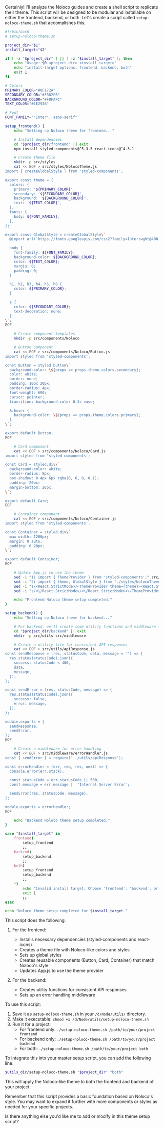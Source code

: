 Certainly! I'll analyze the Noloco guides and create a shell script to replicate their theme. This script will be designed to be modular and installable on either the frontend, backend, or both. Let's create a script called `setup-noloco-theme.sh` that accomplishes this.

```bash
#!/bin/bash
# setup-noloco-theme.sh

project_dir="$1"
install_target="$2"

if [ -z "$project_dir" ] || [ -z "$install_target" ]; then
    echo "Usage: $0 <project-dir> <install-target>"
    echo "install-target options: frontend, backend, both"
    exit 1
fi

# Colors
PRIMARY_COLOR="#0F172A"
SECONDARY_COLOR="#3B82F6"
BACKGROUND_COLOR="#F8FAFC"
TEXT_COLOR="#1E293B"

# Font
FONT_FAMILY="'Inter', sans-serif"

setup_frontend() {
    echo "Setting up Noloco theme for frontend..."

    # Install dependencies
    cd "$project_dir/frontend" || exit
    npm install styled-components@^5.3.5 react-icons@^4.3.1

    # Create theme file
    mkdir -p src/styles
    cat << EOF > src/styles/NolocoTheme.js
import { createGlobalStyle } from 'styled-components';

export const theme = {
  colors: {
    primary: '${PRIMARY_COLOR}',
    secondary: '${SECONDARY_COLOR}',
    background: '${BACKGROUND_COLOR}',
    text: '${TEXT_COLOR}',
  },
  fonts: {
    body: ${FONT_FAMILY},
  },
};

export const GlobalStyle = createGlobalStyle\`
  @import url('https://fonts.googleapis.com/css2?family=Inter:wght@400;500;600;700&display=swap');

  body {
    font-family: ${FONT_FAMILY};
    background-color: ${BACKGROUND_COLOR};
    color: ${TEXT_COLOR};
    margin: 0;
    padding: 0;
  }

  h1, h2, h3, h4, h5, h6 {
    color: ${PRIMARY_COLOR};
  }

  a {
    color: ${SECONDARY_COLOR};
    text-decoration: none;
  }
\`;
EOF

    # Create component templates
    mkdir -p src/components/Noloco

    # Button component
    cat << EOF > src/components/Noloco/Button.js
import styled from 'styled-components';

const Button = styled.button\`
  background-color: \${props => props.theme.colors.secondary};
  color: white;
  border: none;
  padding: 10px 20px;
  border-radius: 4px;
  font-weight: 600;
  cursor: pointer;
  transition: background-color 0.3s ease;

  &:hover {
    background-color: \${props => props.theme.colors.primary};
  }
\`;

export default Button;
EOF

    # Card component
    cat << EOF > src/components/Noloco/Card.js
import styled from 'styled-components';

const Card = styled.div\`
  background-color: white;
  border-radius: 8px;
  box-shadow: 0 4px 6px rgba(0, 0, 0, 0.1);
  padding: 20px;
  margin-bottom: 20px;
\`;

export default Card;
EOF

    # Container component
    cat << EOF > src/components/Noloco/Container.js
import styled from 'styled-components';

const Container = styled.div\`
  max-width: 1200px;
  margin: 0 auto;
  padding: 0 20px;
\`;

export default Container;
EOF

    # Update App.js to use the theme
    sed -i "1i import { ThemeProvider } from 'styled-components';" src/App.js
    sed -i "2i import { theme, GlobalStyle } from './styles/NolocoTheme';" src/App.js
    sed -i "s/<React.StrictMode>/<ThemeProvider theme={theme}><React.StrictMode><GlobalStyle \/>/" src/App.js
    sed -i "s/<\/React.StrictMode>/<\/React.StrictMode><\/ThemeProvider>/" src/App.js

    echo "Frontend Noloco theme setup completed."
}

setup_backend() {
    echo "Setting up Noloco theme for backend..."

    # For backend, we'll create some utility functions and middleware that align with Noloco's style
    cd "$project_dir/backend" || exit
    mkdir -p src/utils src/middleware

    # Create a utility file for consistent API responses
    cat << EOF > src/utils/apiResponse.js
const sendResponse = (res, statusCode, data, message = '') => {
  res.status(statusCode).json({
    success: statusCode < 400,
    data,
    message,
  });
};

const sendError = (res, statusCode, message) => {
  res.status(statusCode).json({
    success: false,
    error: message,
  });
};

module.exports = {
  sendResponse,
  sendError,
};
EOF

    # Create a middleware for error handling
    cat << EOF > src/middleware/errorHandler.js
const { sendError } = require('../utils/apiResponse');

const errorHandler = (err, req, res, next) => {
  console.error(err.stack);

  const statusCode = err.statusCode || 500;
  const message = err.message || 'Internal Server Error';

  sendError(res, statusCode, message);
};

module.exports = errorHandler;
EOF

    echo "Backend Noloco theme setup completed."
}

case "$install_target" in
    frontend)
        setup_frontend
        ;;
    backend)
        setup_backend
        ;;
    both)
        setup_frontend
        setup_backend
        ;;
    *)
        echo "Invalid install target. Choose 'frontend', 'backend', or 'both'."
        exit 1
        ;;
esac

echo "Noloco theme setup completed for $install_target."

```

This script does the following:

1. For the frontend:
   - Installs necessary dependencies (styled-components and react-icons)
   - Creates a theme file with Noloco-like colors and styles
   - Sets up global styles
   - Creates reusable components (Button, Card, Container) that match Noloco's style
   - Updates App.js to use the theme provider

2. For the backend:
   - Creates utility functions for consistent API responses
   - Sets up an error handling middleware

To use this script:

1. Save it as `setup-noloco-theme.sh` in your `/d/Node/utils/` directory.
2. Make it executable: `chmod +x /d/Node/utils/setup-noloco-theme.sh`
3. Run it for a project:
   - For frontend only: `./setup-noloco-theme.sh /path/to/your/project frontend`
   - For backend only: `./setup-noloco-theme.sh /path/to/your/project backend`
   - For both: `./setup-noloco-theme.sh /path/to/your/project both`

To integrate this into your master setup script, you can add the following line:

```bash
$utils_dir/setup-noloco-theme.sh "$project_dir" "both"
```

This will apply the Noloco-like theme to both the frontend and backend of your project.

Remember that this script provides a basic foundation based on Noloco's style. You may want to expand it further with more components or styles as needed for your specific projects.

Is there anything else you'd like me to add or modify in this theme setup script?
